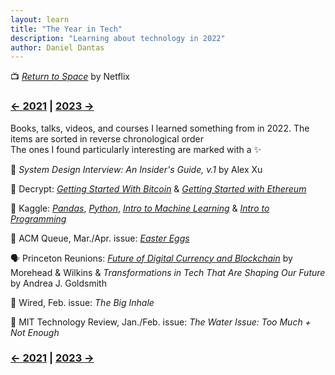 ```yaml
---
layout: learn
title: "The Year in Tech"
description: "Learning about technology in 2022"
author: Daniel Dantas
---
```


📺 _[Return to Space](https://www.netflix.com/title/81111324)_ by Netflix <!-- 3/3/2025 -->


### [← 2021](/2021/12/31/learn-2021) | [2023 →](/2023/12/31/learn-2023)
Books, talks, videos, and courses I learned something from in 2022. The items are sorted in reverse chronological order\
The ones I found particularly interesting are marked with a ✨

📕 *System Design Interview: An Insider's Guide, v.1* by Alex Xu

🔗 Decrypt: _[Getting Started With Bitcoin](https://decrypt.co/courses/102207/getting-started-with-bitcoin)_ & [*Getting Started with Ethereum*](https://decrypt.co/courses/102208/getting-started-with-ethereum)

🔗 Kaggle: [*Pandas*](https://www.kaggle.com/learn/pandas), [*Python*](https://www.kaggle.com/learn/python), [*Intro to Machine Learning*](https://www.kaggle.com/learn/intro-to-machine-learning) & [*Intro to Programming*](https://www.kaggle.com/learn/intro-to-programming)

📔 ACM Queue,  Mar./Apr. issue: *[Easter Eggs](https://dl.acm.org/toc/queue/2022/20/2)*

🗣️ Princeton Reunions: _[Future of Digital Currency and Blockchain](https://www.youtube.com/watch?v=ttH9JCXjbPE)_ by Morehead & Wilkins & _Transformations in Tech That Are Shaping Our Future_ by Andrea J. Goldsmith

📔 Wired, Feb. issue: *The Big Inhale*

📔 MIT Technology Review, Jan./Feb. issue: *The Water Issue: Too Much + Not Enough* 

### [← 2021](/2021/12/31/learn-2021) | [2023 →](/2023/12/31/learn-2023)

